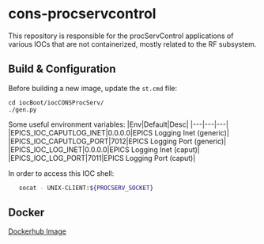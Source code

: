 # cons-procservcontrol
This repository is responsible for the procServControl applications of various IOCs that are not containerized, mostly related to the RF subsystem.

## Build & Configuration
Before building a new image, update the `st.cmd` file:
```
cd iocBoot/iocCONSProcServ/
./gen.py
```
Some useful environment variables:
|Env|Default|Desc|
|---|---|---|
|EPICS_IOC_CAPUTLOG_INET|0.0.0.0|EPICS Logging Inet (generic)|
|EPICS_IOC_CAPUTLOG_PORT|7012|EPICS Logging Port (generic)|
|EPICS_IOC_LOG_INET|0.0.0.0|EPICS Logging Inet (caput)|
|EPICS_IOC_LOG_PORT|7011|EPICS Logging Port (caput)|

In order to access this IOC shell:
```bash
   socat - UNIX-CLIENT:${PROCSERV_SOCKET}
```

## Docker
[Dockerhub Image](https://hub.docker.com/r/lnlscon/procservcontrol)

